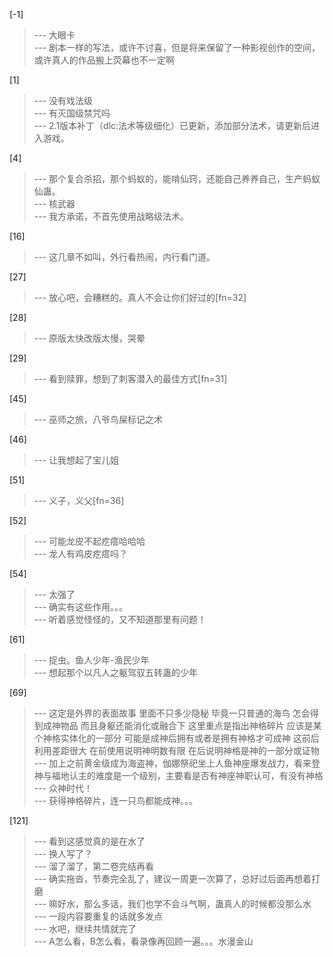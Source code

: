 
[-1] 
>--- 大眼卡<br>
>--- 剧本一样的写法，或许不讨喜，但是将来保留了一种影视创作的空间，或许真人的作品搬上荧幕也不一定啊<br>

[1] 
>--- 没有戏法级<br>
>--- 有灭国级禁咒吗<br>
>--- 2.1版本补丁（dlc:法术等级细化）已更新，添加部分法术，请更新后进入游戏。<br>

[4] 
>--- 那个复合杀招，那个蚂蚁的，能啃仙窍，还能自己养养自己，生产蚂蚁仙蛊。<br>
>--- 核武器<br>
>--- 我方承诺，不首先使用战略级法术。<br>

[16] 
>--- 这几章不如叫，外行看热闹，内行看门道。<br>

[27] 
>--- 放心吧，会糟糕的。真人不会让你们好过的[fn=32]<br>

[28] 
>--- 原版太快改版太慢，哭晕<br>

[29] 
>--- 看到赎罪，想到了刺客潜入的最佳方式[fn=31]<br>

[45] 
>--- 巫师之旅，八爷鸟屎标记之术<br>

[46] 
>--- 让我想起了宝儿姐<br>

[51] 
>--- 义子，义父[fn=36]<br>

[52] 
>--- 可能龙皮不起疙瘩哈哈哈<br>
>--- 龙人有鸡皮疙瘩吗？<br>

[54] 
>--- 太强了<br>
>--- 确实有这些作用。。。<br>
>--- 听着感觉怪怪的，又不知道那里有问题！<br>

[61] 
>--- 捉虫。鱼人少年-渔民少年<br>
>--- 想起那个以凡人之躯驾驭五转蛊的少年<br>

[69] 
>--- 这定是外界的表面故事  里面不只多少隐秘   毕竟一只普通的海鸟  怎会得到成神物品  而且身躯还能消化或融合下   这里重点是指出神格碎片   应该是某个神格实体化的一部分  可能是成神后拥有或者是拥有神格才可成神  这前后利用差距很大   在前使用说明神明数有限  在后说明神格是神的一部分或证物<br>
>--- 加上之前黄金级成为海盗神，伽娜祭祀坐上人鱼神座爆发战力，看来登神与福地认主的难度是一个级别，主要看是否有神座神职认可，有没有神格<br>
>--- 众神时代！<br>
>--- 获得神格碎片，连一只鸟都能成神。。。<br>

[121] 
>--- 看到这感觉真的是在水了<br>
>--- 换人写了？<br>
>--- 溜了溜了，第二卷完结再看<br>
>--- 确实拖沓，节奏完全乱了，建议一周更一次算了，总好过后面再想着打磨<br>
>--- 嘛好水，那么多话，我们也学不会斗气啊，蛊真人的时候都没那么水<br>
>--- 一段内容要重复的话就多发点<br>
>--- 水吧，继续共情就完了<br>
>--- A怎么看，B怎么看，看录像再回顾一遍。。。水漫金山<br>
